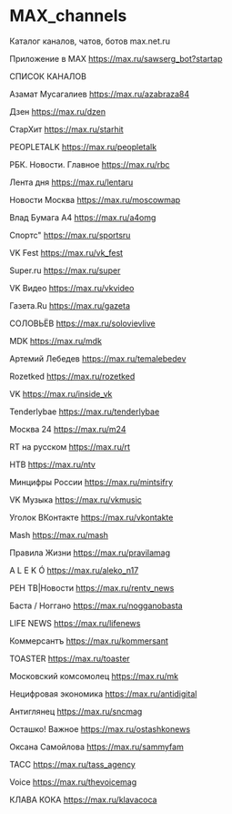 # MAX_channels
Каталог каналов, чатов, ботов max.net.ru 

Приложение в MAX https://max.ru/sawserg_bot?startap

СПИСОК КАНАЛОВ

Азамат Мусагалиев https://max.ru/azabraza84

Дзен https://max.ru/dzen

СтарХит https://max.ru/starhit

PEOPLETALK https://max.ru/peopletalk

РБК. Новости. Главное https://max.ru/rbc

Лента дня https://max.ru/lentaru

Новости Москва https://max.ru/moscowmap

Влад Бумага А4 https://max.ru/a4omg

Спортс" https://max.ru/sportsru

VK Fest https://max.ru/vk_fest

Super.ru https://max.ru/super

VK Видео https://max.ru/vkvideo

Газета.Ru https://max.ru/gazeta

СОЛОВЬЁВ https://max.ru/solovievlive

MDK https://max.ru/mdk

Артемий Лебедев https://max.ru/temalebedev

Rozetked https://max.ru/rozetked

VK https://max.ru/inside_vk

Tenderlybae https://max.ru/tenderlybae

Москва 24 https://max.ru/m24

RT на русском https://max.ru/rt

НТВ https://max.ru/ntv

Минцифры России https://max.ru/mintsifry

VK Музыка https://max.ru/vkmusic

Уголок ВКонтакте https://max.ru/vkontakte
 
Mash https://max.ru/mash

Правила Жизни https://max.ru/pravilamag

A L E K Ó https://max.ru/aleko_n17

РЕН ТВ|Новости https://max.ru/rentv_news

Баста / Ноггано https://max.ru/nogganobasta

LIFE NEWS https://max.ru/lifenews

Коммерсантъ https://max.ru/kommersant

TOASTER https://max.ru/toaster

Московский комсомолец https://max.ru/mk

Нецифровая экономика https://max.ru/antidigital

Антиглянец https://max.ru/sncmag

Осташко! Важное https://max.ru/ostashkonews

Оксана Самойлова https://max.ru/sammyfam

ТАСС https://max.ru/tass_agency

Voice https://max.ru/thevoicemag

КЛАВА КОКА https://max.ru/klavacoca
